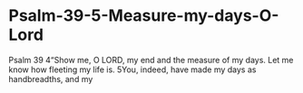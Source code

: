 # Psalm-39-5-Measure-my-days-O-Lord
Psalm 39 4“Show me, O LORD, my end and the measure of my days. Let me know how fleeting my life is. 5You, indeed, have made my days as handbreadths, and my
